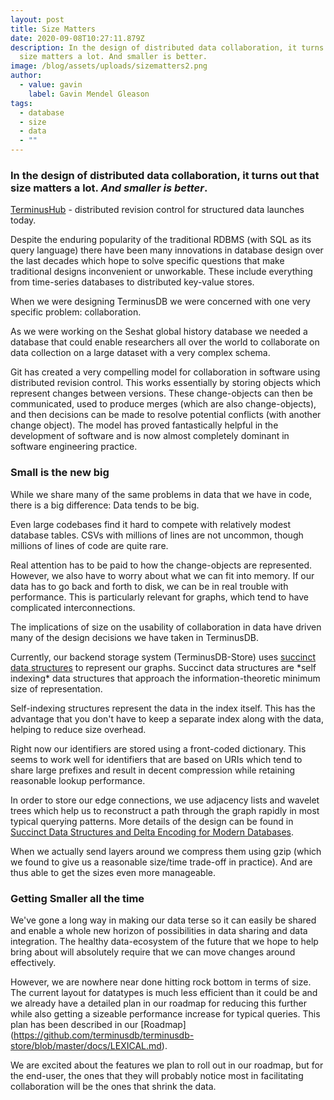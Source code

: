 ```yaml
---
layout: post
title: Size Matters
date: 2020-09-08T10:27:11.879Z
description: In the design of distributed data collaboration, it turns out that
  size matters a lot. And smaller is better.
image: /blog/assets/uploads/sizematters2.png
author:
  - value: gavin
    label: Gavin Mendel Gleason
tags:
  - database
  - size
  - data
  - ""
---
```

### In the design of distributed data collaboration, it turns out that size matters a lot. *And smaller is better*.

[TerminusHub](https://terminusdb.com/hub/) - distributed revision control for structured data launches today.

Despite the enduring popularity of the traditional RDBMS (with SQL as its query language) there have been many innovations in database design over the last decades which hope to solve specific questions that make traditional designs inconvenient or unworkable. These include everything from time-series databases to distributed key-value stores.

When we were designing TerminusDB we were concerned with one very specific problem: collaboration.

As we were working on the Seshat global history database we needed a database that could enable researchers all over the world to collaborate on data collection on a large dataset with a very complex schema.

Git has created a very compelling model for collaboration in software using distributed revision control. This works essentially by storing objects which represent changes between versions. These change-objects can then be communicated, used to produce merges (which are also change-objects), and then decisions can be made to resolve potential conflicts (with another change object). The model has proved fantastically helpful in the development of software and is now almost completely dominant in software engineering practice.

### Small is the new big

While we share many of the same problems in data that we have in code, there is a big difference: Data tends to be big.

Even large codebases find it hard to compete with relatively modest database tables. CSVs with millions of lines are not uncommon, though millions of lines of code are quite rare.

Real attention has to be paid to how the change-objects are represented. However, we also have to worry about what we can fit into memory. If our data has to go back and forth to disk, we can be in real trouble with performance. This is particularly relevant for graphs, which tend to have complicated interconnections.

The implications of size on the usability of collaboration in data have driven many of the design decisions we have taken in TerminusDB.

Currently, our backend storage system (TerminusDB-Store) uses [succinct data structures](https://en.wikipedia.org/wiki/Succinct_data_structure) to represent our graphs. Succinct data structures are \*self indexing\* data structures that approach the information-theoretic minimum size of representation.

Self-indexing structures represent the data in the index itself. This has the advantage that you don't have to keep a separate index along with the data, helping to reduce size overhead.

Right now our identifiers are stored using a front-coded dictionary. This seems to work well for identifiers that are based on URIs which tend to share large prefixes and result in decent compression while retaining reasonable lookup performance.

In order to store our edge connections, we use adjacency lists and wavelet trees which help us to reconstruct a path through the graph rapidly in most typical querying patterns. More details of the design can be found in [Succinct Data Structures and Delta Encoding for Modern Databases](https://terminusdb.com/t/papers/terminusdb-git.pdf).

When we actually send layers around we compress them using gzip (which we found to give us a reasonable size/time trade-off in practice). And are thus able to get the sizes even more manageable.

### Getting Smaller all the time

We've gone a long way in making our data terse so it can easily be shared and enable a whole new horizon of possibilities in data sharing and data integration. The healthy data-ecosystem of the future that we hope to help bring about will absolutely require that we can move changes around effectively.

However, we are nowhere near done hitting rock bottom in terms of size. The current layout for datatypes is much less efficient than it could be and we already have a detailed plan in our roadmap for reducing this further while also getting a sizeable performance increase for typical queries. This plan has been described in our \[Roadmap](https://github.com/terminusdb/terminusdb-store/blob/master/docs/LEXICAL.md).

We are excited about the features we plan to roll out in our roadmap, but for the end-user, the ones that they will probably notice most in facilitating collaboration will be the ones that shrink the data.
